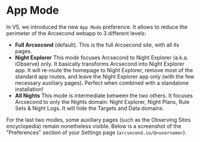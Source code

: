 # App Mode

In V5, we introduced the new `App Mode` preference. It allows to reduce the perimeter of the Arcsecond webapp to 3
different levels:

- **Full Arcsecond** (default). This is the full Arcsecond site, with all its pages.
- **Night Explorer** This mode focuses Arcsecond to Night Explorer (a.k.a. iObserve) only.
  It basically transforms Arcsecond into Night Explorer app. It will re-route the homepage to Night Explorer, remove
  most of the standard app routes, and leave the Night Explorer app only (with the few necessary auxiliary pages).
  Perfect when combined with a standalone installation!
- **All Nights** This mode is intermediate between the two others. It focuses Arcsecond to only the Nights domain: Night
  Explorer, Night Plans, Rule Sets & Night Logs. It will hide the Targets and Data domains.

For the last two modes, some auxiliary pages (such as the Observing Sites encyclopedia) remain nonetheless visible.
Below is a screenshot of the "Preferences" section of your Settings page (`arcsecond.io/@<username>`).

<ThemedImage prefix="astronomers-nights-explorer-appmode" alt="App Mode"/>

